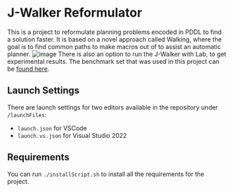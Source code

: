 # J-Walker Reformulator
This is a project to reformulate planning problems encoded in PDDL to find a solution faster.
It is based on a novel approach called Walking, where the goal is to find common paths to make macros out of to assist an automatic planner.
![image](https://user-images.githubusercontent.com/22596587/205874411-6fbb83a0-5c20-4584-b0fb-84f573d498b2.png)
There is also an option to run the J-Walker with Lab, to get experimental results. 
The benchmark set that was used in this project can be [found here](https://github.com/jamadaha/P7_Data).

## Launch Settings
There are launch settings for two editors available in the repository under `/launchFiles`:
* `launch.json` for VSCode
* `launch.vs.json` for Visual Studio 2022

## Requirements
You can run `./installScript.sh` to install all the requirements for the project.
